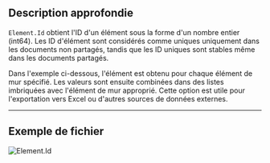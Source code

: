 ## Description approfondie
`Element.Id` obtient l'ID d'un élément sous la forme d'un nombre entier (int64). Les ID d'élément sont considérés comme uniques uniquement dans les documents non partagés, tandis que les ID uniques sont stables même dans les documents partagés.

Dans l'exemple ci-dessous, l'élément est obtenu pour chaque élément de mur spécifié. Les valeurs sont ensuite combinées dans des listes imbriquées avec l'élément de mur approprié. Cette option est utile pour l'exportation vers Excel ou d'autres sources de données externes.
___
## Exemple de fichier

![Element.Id](./Revit.Elements.Element.Id_img.jpg)

